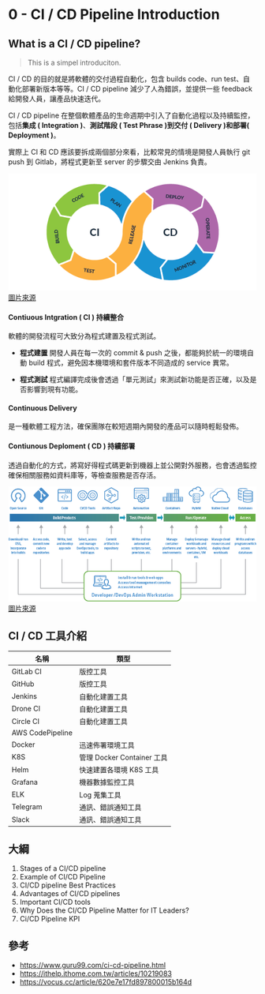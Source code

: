 # 0 - CI / CD Pipeline Introduction
## What is a CI / CD pipeline?
> This is a simpel introduciton.

CI / CD 的目的就是將軟體的交付過程自動化，包含 builds code、run test、自動化部署新版本等等。CI / CD pipeline 減少了人為錯誤，並提供一些 feedback 給開發人員，讓產品快速迭代。

CI / CD pipeline 在整個軟體產品的生命週期中引入了自動化過程以及持續監控，包括**集成 ( Integration )**、**測試階段 ( Test Phrase )**到**交付 ( Delivery )**和**部署( Deployment )**。

實際上 CI 和 CD 應該要拆成兩個部分來看，比較常見的情境是開發人員執行 git push 到 Gitlab，將程式更新至 server 的步驟交由 Jenkins 負責。

![](/images/0-1.png)
[圖片來源](https://www.analyticsvidhya.com/blog/2021/07/a-step-by-step-guide-to-create-a-ci-cd-pipeline-with-aws-services/)

#### Contiuous Intgration ( CI ) 持續整合
軟體的開發流程可大致分為程式建置及程式測試。

* **程式建置**
開發人員在每一次的 commit & push 之後，都能夠於統一的環境自動 build 程式，避免因本機環境和套件版本不同造成的 service 異常。

* **程式測試**
程式編譯完成後會透過「單元測試」來測試新功能是否正確，以及是否影響到現有功能。

#### Continuous Delivery
是一種軟體工程方法，確保團隊在較短週期內開發的產品可以隨時輕鬆發佈。

#### Contiunous Deploment ( CD ) 持續部署
透過自動化的方式，將寫好得程式碼更新到機器上並公開對外服務，也會透過監控確保相關服務如資料庫等，等檢查服務是否存活。
<br/>

![](/images/0-2.png)
[圖片來源](https://www.cyberark.com/zh-hant/what-is/ci-cd-pipeline/)

## CI / CD 工具介紹
| 名稱 | 類型 |
| --- | --- |
| GitLab CI | 版控工具 |
| GitHub | 版控工具 |
| Jenkins | 自動化建置工具 |
| Drone CI | 自動化建置工具 |
| Circle CI | 自動化建置工具 |
| AWS CodePipeline | |
| Docker | 迅速佈署環境工具 |
| K8S | 管理 Docker Container 工具 |
| Helm | 快速建置各環境 K8S 工具 |
| Grafana | 機器數據監控工具 |
| ELK | Log 蒐集工具 |
| Telegram | 通訊、錯誤通知工具 |
| Slack | 通訊、錯誤通知工具 |

## 大綱
1. Stages of a CI/CD pipeline
2. Example of CI/CD Pipeline
3. CI/CD pipeline Best Practices
4. Advantages of CI/CD pipelines
5. Important CI/CD tools
6. Why Does the CI/CD Pipeline Matter for IT Leaders?
7. Ci/CD Pipeline KPI

## 參考
* https://www.guru99.com/ci-cd-pipeline.html
* https://ithelp.ithome.com.tw/articles/10219083
* https://vocus.cc/article/620e7e17fd897800015b164d
